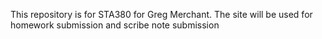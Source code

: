 This repository is for STA380 for Greg Merchant. The site will be used for homework submission and scribe note submission